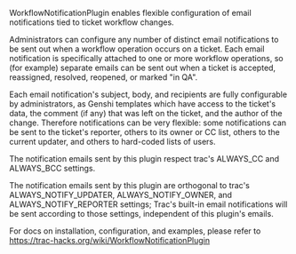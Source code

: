 WorkflowNotificationPlugin enables flexible configuration of email
notifications tied to ticket workflow changes.

Administrators can configure any number of distinct email
notifications to be sent out when a workflow operation occurs on a
ticket. Each email notification is specifically attached to one or
more workflow operations, so (for example) separate emails can be sent
out when a ticket is accepted, reassigned, resolved, reopened, or
marked "in QA". 

Each email notification's subject, body, and recipients are fully
configurable by administrators, as Genshi templates which have access
to the ticket's data, the comment (if any) that was left on the
ticket, and the author of the change. Therefore notifications can be
very flexible: some notifications can be sent to the ticket's
reporter, others to its owner or CC list, others to the current
updater, and others to hard-coded lists of users.

The notification emails sent by this plugin respect trac's ALWAYS_CC
and ALWAYS_BCC settings.

The notification emails sent by this plugin are orthogonal to trac's
ALWAYS_NOTIFY_UPDATER, ALWAYS_NOTIFY_OWNER, and ALWAYS_NOTIFY_REPORTER
settings; Trac's built-in email notifications will be sent according
to those settings, independent of this plugin's emails.

For docs on installation, configuration, and examples, please refer to
https://trac-hacks.org/wiki/WorkflowNotificationPlugin
